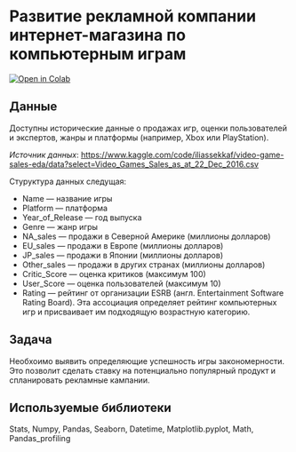 # Развитие рекламной компании интернет-магазина по компьютерным играм
[![Open in Colab](https://colab.research.google.com/assets/colab-badge.svg)](https://colab.research.google.com/github/valentinatihova/DA_projects/blob/master/market_of_games/market_of_games_v01.ipynb)
## Данные
Доступны исторические данные о продажах игр, оценки пользователей и экспертов, жанры и платформы (например, Xbox или PlayStation). 

*Источник данных*: https://www.kaggle.com/code/iliassekkaf/video-game-sales-eda/data?select=Video_Games_Sales_as_at_22_Dec_2016.csv

Стуруктура данных следущая:
  - Name — название игры
  - Platform — платформа
  - Year_of_Release — год выпуска
  - Genre — жанр игры
  - NA_sales — продажи в Северной Америке (миллионы долларов)
  - EU_sales — продажи в Европе (миллионы долларов)
  - JP_sales — продажи в Японии (миллионы долларов)
  - Other_sales — продажи в других странах (миллионы долларов)
  - Critic_Score — оценка критиков (максимум 100)
  - User_Score — оценка пользователей (максимум 10)
  - Rating — рейтинг от организации ESRB (англ. Entertainment Software Rating Board). Эта ассоциация определяет рейтинг компьютерных игр и присваивает им подходящую возрастную категорию.

## Задача
Необхоимо выявить определяющие успешность игры закономерности. Это позволит сделать ставку на потенциально популярный продукт и спланировать рекламные кампании.

## Используемые библиотеки
Stats, Numpy, Pandas, Seaborn, Datetime, Matplotlib.pyplot, Math, Pandas_profiling
